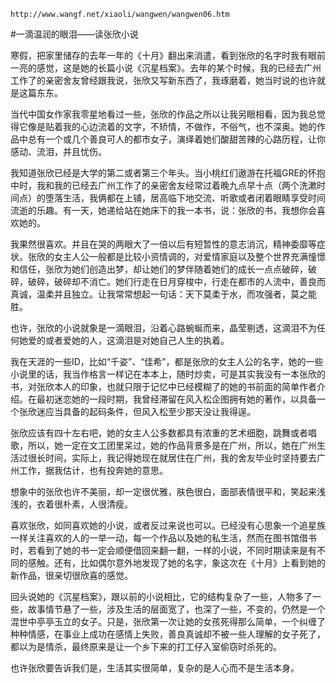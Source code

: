 `http://www.wangf.net/xiaoli/wangwen/wangwen06.htm`

#一滴温润的眼泪——读张欣小说

寒假，把家里储存的去年一年的《十月》翻出来消遣，看到张欣的名字时我有眼前一亮的感觉，这是她的长篇小说《沉星档案》。去年的某个时候，我的已经去广州工作了的亲密舍友曾经跟我说，张欣又写新东西了，我琢磨着，她当时说的也许就是这篇东东。

当代中国女作家我零星地看过一些，张欣的作品之所以让我另眼相看，因为我总觉得它像是贴着我的心边流着的文字，不矫情，不做作，不俗气，也不深奥。她的作品中总有一个或几个善良可人的都市女子，演绎着她们酸甜苦辣的心路历程，让你感动、流泪，并且忧伤。

我知道张欣已经是大学的第二或者第三个年头。当小桃红们遨游在托福GRE的怀抱中时，我和我的已经去广州工作了的亲密舍友经常过着晚九点早十点（两个洗漱时间点）的堕落生活，我俩都在上铺，居高临下地交流、听歌或者闭着眼睛享受时间流逝的乐趣。有一天，她递给站在她床下的我一本书，说：张欣的书，我想你会喜欢她的。

我果然很喜欢。并且在哭的两眼大了一倍以后有短暂性的意志消沉，精神委靡等症状。张欣的女主人公一般都是比较小资情调的，对爱情家庭以及整个世界充满憧憬和信任，张欣为她们创造出梦，却让她们的梦伴随着她们的成长一点点破碎，破碎，破碎，破碎却不消亡。她们行走在日月穿梭中，行走在都市的人流中，善良而真诚，温柔并且独立。让我常常想起一句话：天下莫柔于水，而攻强者，莫之能胜。

也许，张欣的小说就象是一滴眼泪，沿着心路蜿蜒而来，晶莹剔透，这滴泪不为任何她爱的或者爱她的人，这滴泪是对她自己人生的执着。

我在天涯的一些ID，比如“千姿”、“佳希”，都是张欣的女主人公的名字，她的一些小说里的话，我当作格言一样记在本本上，随时炒卖，可是其实我没有一本张欣的书，对张欣本人的印象，也就只限于记忆中已经模糊了的她的书前面的简单作者介绍。在最初迷恋她的一段时期，我曾经滞留在风入松企图拥有她的著作，以具备一个张欣迷应当具备的起码条件，但风入松至少那天没让我得逞。

张欣应该有四十左右吧，她的女主人公多数都具有浓重的艺术细胞，跳舞或者唱歌，所以，她一定在文工团里呆过，她的作品背景多是在广州，所以，她在广州生活过很长时间，实际上，我记得她现在就居住在广州，我的舍友毕业时坚持要去广州工作，据我估计，也有投奔她的意思。

想象中的张欣也许不美丽，却一定很优雅，肤色很白，面部表情很平和，笑起来浅浅的，衣着很朴素，人很清瘦。

喜欢张欣，如同喜欢她的小说，或者反过来说也可以。已经没有心思象一个追星族一样关注喜欢的人的一举一动，每一个作品以及她的私生活，然而在图书馆借书时，若看到了她的书一定会顺便借回来翻一翻，一样的小说，不同时期读来是有不同的感触。还有，比如偶尔意外地发现了她的名字，象这次在《十月》上看到她的新作品，很亲切很欣喜的感觉。

回头说她的《沉星档案》，跟以前的小说相比，它的结构复杂了一些，人物多了一些，故事情节悬了一些，涉及生活的层面宽了，也深了一些，不变的，仍然是一个混世中亭亭玉立的女子。只是，张欣第一次让她的女孩死得那么简单，一个纠缠了种种情感，在事业上成功在感情上失败，善良真诚却不被一些人理解的女子死了，都以为是情杀，最终原来是让一个乡下来的打工仔入室偷窃时杀死的。

也许张欣要告诉我们是，生活其实很简单，复杂的是人心而不是生活本身。